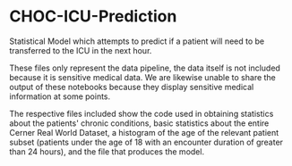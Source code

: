 # CHOC-ICU-Prediction
Statistical Model which attempts to predict if a patient will need to be transferred to the ICU in the next hour.

These files only represent the data pipeline, the data itself is not included because it is sensitive medical data. We are likewise unable to share the output of these notebooks because they display sensitive medical information at some points. 

The respective files included show the code used in obtaining statistics about the patients' chronic conditions, basic statistics about the entire Cerner Real World Dataset, a histogram of the age of the relevant patient subset (patients under the age of 18 with an encounter duration of greater than 24 hours), and the file that produces the model. 
